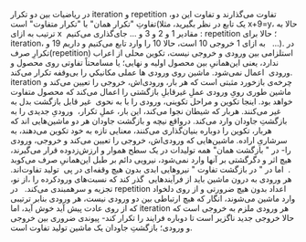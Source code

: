 در ریاضیات بین دو تکرار iteration و repetition تفاوت می‌گذارند و تفاوت این دو، تفاوتِ "تکرار همان" با "تکرار متفاوت" است(یک تابع در نظر بگیرید، مثلا x+9=y، حالا به ترتیب به ازای x  مقادیر 1 و 2 و 3 و ... جای‌گذاری می‌کنیم : repetition ؛ حالا برای iteration، به ازای 1 خروجی 10 است، حالا 10 را وارد تابع می‌کنیم و داریم 19 و   ...). در تکرارِ صرف(repetition) استلزامی بین ورودی و خروجی نیست، تکوین محلی از اعراب ندارد، یعنی این‌همانیِ بین محصول اولیه و نهایی؛ یا مسامحتاً تفاوتی روی محصول و ورودی  اعمال نمی‌شود. ماشین روی ورودی ها عملی مکانیکي را بی‌وقفه تکرار می‌کند. iteration چرخه‌ی بازخورد مثبتی است که هر بار، ورودی‌اش، خروجی را تعیین می‌کند و ماشین طوری رویِ ورودی عملِ غیرقابلِ بازگشتی را اعمال می‌کند که محصول متفاوت خواهد بود. اینجا تکوین و مراحل تکوینی، ورودی را با به نحوی  غیر قابل بازگشت بدل به غیر می‌کنند. هربار که شیطان نجوا می‌کند، این بار، عملِ تکرار،  ورودیِ جدیدی را به بازگشتِ جاودان وارد می‌کند. درواقع نیچه و بازگشت جاودان هر دو ماشین‌هایی اند که هربار، تکوین را دوباره بنیان‌گذاری می‌کنند، معنایی تازه به خود تکوین می‌دهند، به سرشاریِ اراده. ماشین‌هایی که ورودی‌اش، خروجی را تعیین می‌کند و خروجی، ورودی را- در " بازگشت همان" همه تولیدات در یک سطح هموار و ارزش‌زدوده قرار می‌گیرند، هیچ اثر و دگرگشتی بر آنها وارد نمی‌شود، نیرویی دائم بر طبل این‌همانیِ صرف می‌کوبد .  اما در " در بازگشت تفاوت " نیروهایی ابدی بدون هیچ وقفه‌ای در پی  تولید تفاوت‌اند. هر ورودی به درون ماشین باید از فرآیند‌هایی  گذر کند که نسبت‌های ورودکرده را ،از نو، تجزیه و سرهمبندی می‌کند.  
در repetition اعداد بدون هیچ ضرورتی و از روی دلخواد وارد ماشین می‌شوند، انگار که هیچ ارتباطی بین دو ورودی نیست، هر ورودی بنابر ترتیبی که از روی عادت پیش آید خوش آید، اما iteration هر ورودی ملزم به خروجی است که حالا خروجی جدید ناگزیر است تا دوباره فرایند را تکرار کند- پیوندی ضروری بین خروجی و ورودی؛ بازگشتِ جاودان یک ماشین تولید تفاوت است.